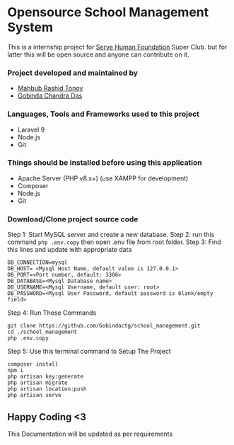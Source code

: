# Opensource School Management System

This is a internship project for [Serve Human Foundation](https://servehumanfoundation.org/) Super Club. but for latter this will be open source and anyone can contribute on it.

### Project developed and maintained by

-   [Mahbub Rashid Tonoy](https://github.com/MahbubTonoy)
-   [Gobinda Chandra Das](https://github.com/Gobindactg)

### Languages, Tools and Frameworks used to this project

-   Laravel 9
-   Node.js
-   Git

### Things should be installed before using this application

-   Apache Server (PHP v8.x+) (use XAMPP for development)
-   Composer
-   Node.js
-   Git

### Download/Clone project source code

Step 1: Start MySQL server and create a new database.
Step 2: run this command `php .env.copy` then open .env file from root folder.
Step 3: Find this lines and update with appropriate data

```
DB_CONNECTION=mysql
DB_HOST= <Mysql Host Name, default value is 127.0.0.1>
DB_PORT=<Port number, default: 3306>
DB_DATABASE=<Mysql Database name>
DB_USERNAME=<Mysql Username, default user: root>
DB_PASSWORD=<Mysql User Password, default password is blank/empty field>
```

Step 4: Run These Commands
```
git clone https://github.com/Gobindactg/school_management.git
cd ./school_management
php .env.copy
```

Step 5: Use this terminal command to Setup The Project

```
composer install
npm i
php artisan key:generate
php artisan migrate
php artisan location:push
php artisan serve
```

## Happy Coding <3

This Documentation will be updated as per requirements
